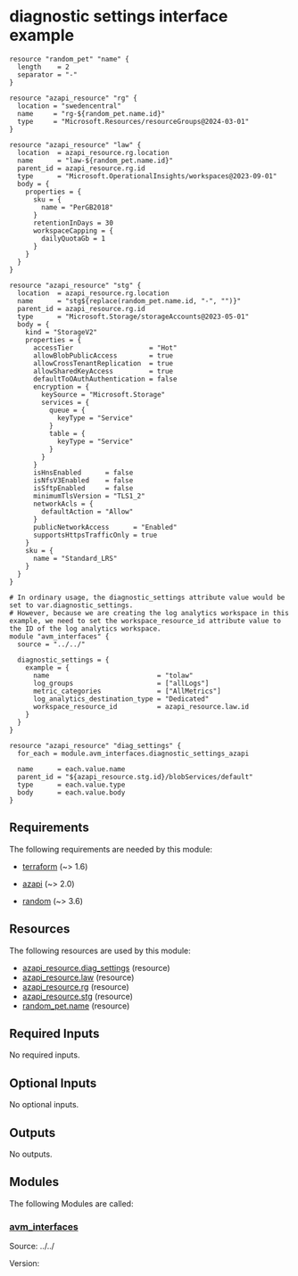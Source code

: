 <!-- BEGIN_TF_DOCS -->
# diagnostic settings interface example

```hcl
resource "random_pet" "name" {
  length    = 2
  separator = "-"
}

resource "azapi_resource" "rg" {
  location = "swedencentral"
  name     = "rg-${random_pet.name.id}"
  type     = "Microsoft.Resources/resourceGroups@2024-03-01"
}

resource "azapi_resource" "law" {
  location  = azapi_resource.rg.location
  name      = "law-${random_pet.name.id}"
  parent_id = azapi_resource.rg.id
  type      = "Microsoft.OperationalInsights/workspaces@2023-09-01"
  body = {
    properties = {
      sku = {
        name = "PerGB2018"
      }
      retentionInDays = 30
      workspaceCapping = {
        dailyQuotaGb = 1
      }
    }
  }
}

resource "azapi_resource" "stg" {
  location  = azapi_resource.rg.location
  name      = "stg${replace(random_pet.name.id, "-", "")}"
  parent_id = azapi_resource.rg.id
  type      = "Microsoft.Storage/storageAccounts@2023-05-01"
  body = {
    kind = "StorageV2"
    properties = {
      accessTier                   = "Hot"
      allowBlobPublicAccess        = true
      allowCrossTenantReplication  = true
      allowSharedKeyAccess         = true
      defaultToOAuthAuthentication = false
      encryption = {
        keySource = "Microsoft.Storage"
        services = {
          queue = {
            keyType = "Service"
          }
          table = {
            keyType = "Service"
          }
        }
      }
      isHnsEnabled      = false
      isNfsV3Enabled    = false
      isSftpEnabled     = false
      minimumTlsVersion = "TLS1_2"
      networkAcls = {
        defaultAction = "Allow"
      }
      publicNetworkAccess      = "Enabled"
      supportsHttpsTrafficOnly = true
    }
    sku = {
      name = "Standard_LRS"
    }
  }
}

# In ordinary usage, the diagnostic_settings attribute value would be set to var.diagnostic_settings.
# However, because we are creating the log analytics workspace in this example, we need to set the workspace_resource_id attribute value to the ID of the log analytics workspace.
module "avm_interfaces" {
  source = "../../"

  diagnostic_settings = {
    example = {
      name                           = "tolaw"
      log_groups                     = ["allLogs"]
      metric_categories              = ["AllMetrics"]
      log_analytics_destination_type = "Dedicated"
      workspace_resource_id          = azapi_resource.law.id
    }
  }
}

resource "azapi_resource" "diag_settings" {
  for_each = module.avm_interfaces.diagnostic_settings_azapi

  name      = each.value.name
  parent_id = "${azapi_resource.stg.id}/blobServices/default"
  type      = each.value.type
  body      = each.value.body
}
```

<!-- markdownlint-disable MD033 -->
## Requirements

The following requirements are needed by this module:

- <a name="requirement_terraform"></a> [terraform](#requirement\_terraform) (~> 1.6)

- <a name="requirement_azapi"></a> [azapi](#requirement\_azapi) (~> 2.0)

- <a name="requirement_random"></a> [random](#requirement\_random) (~> 3.6)

## Resources

The following resources are used by this module:

- [azapi_resource.diag_settings](https://registry.terraform.io/providers/azure/azapi/latest/docs/resources/resource) (resource)
- [azapi_resource.law](https://registry.terraform.io/providers/azure/azapi/latest/docs/resources/resource) (resource)
- [azapi_resource.rg](https://registry.terraform.io/providers/azure/azapi/latest/docs/resources/resource) (resource)
- [azapi_resource.stg](https://registry.terraform.io/providers/azure/azapi/latest/docs/resources/resource) (resource)
- [random_pet.name](https://registry.terraform.io/providers/hashicorp/random/latest/docs/resources/pet) (resource)

<!-- markdownlint-disable MD013 -->
## Required Inputs

No required inputs.

## Optional Inputs

No optional inputs.

## Outputs

No outputs.

## Modules

The following Modules are called:

### <a name="module_avm_interfaces"></a> [avm\_interfaces](#module\_avm\_interfaces)

Source: ../../

Version:

<!-- END_TF_DOCS -->